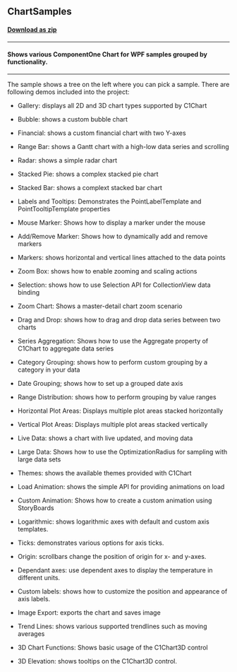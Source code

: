 ## ChartSamples
#### [Download as zip](https://grapecity.github.io/DownGit/#/home?url=https://github.com/GrapeCity/ComponentOne-WPF-Samples/tree/master/NET_4.6.2/C1.WPF.Chart/CS/ChartSamples)
____
#### Shows various ComponentOne Chart for WPF samples grouped by functionality.
____
The sample shows a tree on the left where you can pick a sample.
There are following demos included into the project:



* Gallery: displays all 2D and 3D chart types supported by C1Chart


* Bubble: shows a custom bubble chart


* Financial: shows a custom financial chart with two Y-axes


* Range Bar: shows a Gantt chart with a high-low data series and scrolling


* Radar: shows a simple radar chart


* Stacked Pie: shows a complex stacked pie chart


* Stacked Bar: shows a complext stacked bar chart


* Labels and Tooltips: Demonstrates the PointLabelTemplate and PointTooltipTemplate properties


* Mouse Marker: Shows how to display a marker under the mouse


* Add/Remove Marker: Shows how to dynamically add and remove markers


* Markers: shows horizontal and vertical lines attached to the data points


* Zoom Box: shows how to enable zooming and scaling actions


* Selection: shows how to use Selection API for CollectionView data binding


* Zoom Chart: Shows a master-detail chart zoom scenario


* Drag and Drop: shows how to drag and drop data series between two charts


* Series Aggregation: Shows how to use the Aggregate property of C1Chart to aggregate data series


* Category Grouping: shows how to perform custom grouping by a category in your data


* Date Grouping; shows how to set up a grouped date axis


* Range Distribution: shows how to perform grouping by value ranges


* Horizontal Plot Areas: Displays multiple plot areas stacked horizontally


* Vertical Plot Areas: Displays multiple plot areas stacked vertically


* Live Data: shows a chart with live updated, and moving data


* Large Data: Shows how to use the OptimizationRadius for sampling with large data sets


* Themes: shows the available themes provided with C1Chart


* Load Animation: shows the simple API for providing animations on load


* Custom Animation: Shows how to create a custom animation using StoryBoards


* Logarithmic: shows logarithmic axes with default and custom axis templates.


* Ticks: demonstrates various options for axis ticks.


* Origin: scrollbars change the position of origin for x- and y-axes.


* Dependant axes: use dependent axes to display the temperature in different units.


* Custom labels: shows how to customize the position and appearance of axis labels.


* Image Export: exports the chart and saves image


* Trend Lines: shows various supported trendlines such as moving averages


* 3D Chart Functions: Shows basic usage of the C1Chart3D control


* 3D Elevation: shows tooltips on the C1Chart3D control.
